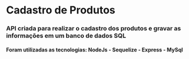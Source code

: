 # Cadastro de Produtos
### API criada para realizar o cadastro dos produtos e gravar as informações em um banco de dados SQL
#### Foram utilizadas as tecnologias: NodeJs - Sequelize - Express - MySql
